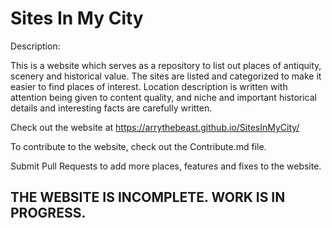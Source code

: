 # Sites In My City

Description:

This is a website which serves as a repository to list out places of antiquity, scenery and historical value. The sites are listed and categorized to make it easier to find places of interest. Location description is written with attention being given to content quality, and niche and important historical details and interesting facts are carefully written. 

Check out the website at https://arrythebeast.github.io/SitesInMyCity/

To contribute to the website, check out the Contribute.md file.

Submit Pull Requests to add more places, features and fixes to the website.

## THE WEBSITE IS INCOMPLETE. WORK IS IN PROGRESS. 


